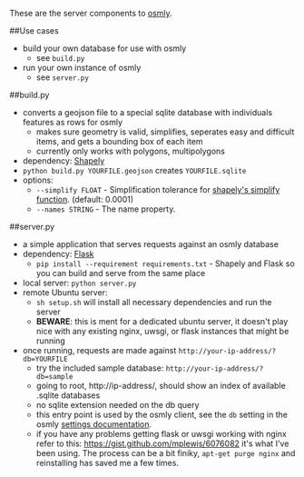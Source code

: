 These are the server components to [osmly](http://github.com/aaronlidman/osmly).

##Use cases
- build your own database for use with osmly
    - see `build.py`
- run your own instance of osmly
    - see `server.py`

##build.py
- converts a geojson file to a special sqlite database with individuals features as rows for osmly
    - makes sure geometry is valid, simplifies, seperates easy and difficult items, and gets a bounding box of each item
    - currently only works with polygons, multipolygons
- dependency: [Shapely](http://toblerity.org/shapely/)
- `python build.py YOURFILE.geojson` creates `YOURFILE.sqlite`
- options:
    - `--simplify FLOAT` - Simplification tolerance for [shapely's simplify function](http://toblerity.org/shapely/manual.html#object.simplify). (default: 0.0001)
    - `--names STRING` - The name property.

##server.py
- a simple application that serves requests against an osmly database
- dependency: [Flask](http://flask.pocoo.org/)
    - `pip install --requirement requirements.txt` - Shapely and Flask so you can build and serve from the same place
- local server: `python server.py`
- remote Ubuntu server:
    - `sh setup.sh` will install all necessary dependencies and run the server
    - __BEWARE__: this is ment for a dedicated ubuntu server, it doesn't play nice with any existing nginx, uwsgi, or flask instances that might be running
- once running, requests are made against `http://your-ip-address/?db=YOURFILE`
    - try the included sample database: `http://your-ip-address/?db=sample`
    - going to root, http://ip-address/, should show an index of available .sqlite databases
    - no sqlite extension needed on the db query
    - this entry point is used by the osmly client, see the `db` setting in the osmly [settings documentation](https://github.com/aaronlidman/osmly/blob/master/settings_documentation.md).
    - if you have any problems getting flask or uwsgi working with nginx refer to this: https://gist.github.com/mplewis/6076082 it's what I've been using. The process can be a bit finiky, `apt-get purge nginx` and reinstalling has saved me a few times.
